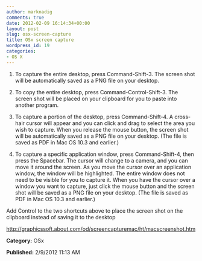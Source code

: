 ```yaml
---
author: marknadig
comments: true
date: 2012-02-09 16:14:34+00:00
layout: post
slug: osx-screen-capture
title: OSx screen capture
wordpress_id: 19
categories:
- OS X
---
```


1. To capture the entire desktop, press Command-Shift-3. The screen shot will be automatically saved as a PNG file on your desktop.
  
  

2. To copy the entire desktop, press Command-Control-Shift-3. The screen shot will be placed on your clipboard for you to paste into another program.
  
  

3. To capture a portion of the desktop, press Command-Shift-4. A cross-hair cursor will appear and you can click and drag to select the area you wish to capture. When you release the mouse button, the screen shot will be automatically saved as a PNG file on your desktop. (The file is saved as PDF in Mac OS 10.3 and earlier.)
  
  

4. To capture a specific application window, press Command-Shift-4, then press the Spacebar. The cursor will change to a camera, and you can move it around the screen. As you move the cursor over an application window, the window will be highlighted. The entire window does not need to be visible for you to capture it. When you have the cursor over a window you want to capture, just click the mouse button and the screen shot will be saved as a PNG file on your desktop. (The file is saved as PDF in Mac OS 10.3 and earlier.)
  
  

Add Control to the two shortcuts above to place the screen shot on the clipboard instead of saving it to the desktop
  
  

http://graphicssoft.about.com/od/screencapturemac/ht/macscreenshot.htm





**Category:** OSx




**Published:** 2/9/2012 11:13 AM



